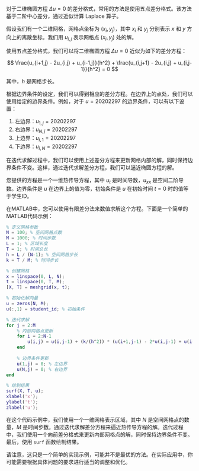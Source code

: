 对于二维椭圆方程 $\Delta u = 0$ 的差分格式，常用的方法是使用五点差分格式。该方法基于二阶中心差分，通过近似计算 Laplace 算子。

假设我们有一个二维网格，网格点坐标为 $(x_i, y_j)$，其中 $x_i$ 和 $y_j$ 分别表示 $x$ 和 $y$ 方向上的离散坐标。我们用 $u_{i,j}$ 表示网格点 $(x_i, y_j)$ 处的解。

使用五点差分格式，我们可以将二维椭圆方程 $\Delta u = 0$ 近似为如下的差分方程：

$$
\frac{u_{i+1,j} - 2u_{i,j} + u_{i-1,j}}{h^2} + \frac{u_{i,j+1} - 2u_{i,j} + u_{i,j-1}}{h^2} = 0
$$

其中，$h$ 是网格步长。

根据边界条件的设定，我们可以得到相应的差分方程。在边界上的点处，我们可以使用给定的边界条件。例如，对于 $u = 20202297$ 的边界条件，可以有以下设置：

1. 左边界：$u_{1,j} = 20202297$
2. 右边界：$u_{N,j} = 20202297$
3. 上边界：$u_{i,1} = 20202297$
4. 下边界：$u_{i,N} = 20202297$

在迭代求解过程中，我们可以使用上述差分方程来更新网格内部的解，同时保持边界条件不变。这样，通过迭代求解差分方程，我们可以逼近椭圆方程的解。

您提供的方程是一个一维热传导方程，其中 $u_t$ 是时间导数，$u_{xx}$ 是空间二阶导数。边界条件是 $u$ 在边界上的值为零，初始条件是 $u$ 在初始时间 $t=0$ 时的值等于学生ID。

在MATLAB中，您可以使用有限差分法来数值求解这个方程。下面是一个简单的MATLAB代码示例：

```matlab
% 定义网格参数
N = 100; % 空间网格点数
M = 1000; % 时间步数
L = 1; % 区域长度
T = 1; % 时间总长
h = L / (N-1); % 空间网格步长
k = T / M; % 时间步长

% 创建网格
x = linspace(0, L, N);
t = linspace(0, T, M);
[X, T] = meshgrid(x, t);

% 初始化解向量
u = zeros(N, M);
u(:,1) = student_id; % 初始条件

% 迭代求解
for j = 2:M
    % 内部网格点更新
    for i = 2:N-1
        u(i,j) = u(i,j-1) + (k/(h^2)) * (u(i+1,j-1) - 2*u(i,j-1) + u(i-1,j-1));
    end
    
    % 边界条件更新
    u(1,j) = 0; % 左边界
    u(N,j) = 0; % 右边界
end

% 绘制结果
surf(X, T, u);
xlabel('x');
ylabel('t');
zlabel('u');
```

在这个代码示例中，我们使用一个一维网格表示区域，其中 $N$ 是空间网格点的数量，$M$ 是时间步数。通过迭代求解差分方程来逼近热传导方程的解。迭代过程中，我们使用一个向前差分格式来更新内部网格点的解，同时保持边界条件不变。最后，使用 `surf` 函数绘制结果。

请注意，这只是一个简单的实现示例，可能并不是最优的方法。在实际应用中，你可能需要根据具体问题的要求进行适当的调整和优化。